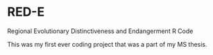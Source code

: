 # RED-E
Regional Evolutionary Distinctiveness and Endangerment R Code

This was my first ever coding project that was a part of my MS thesis. 
